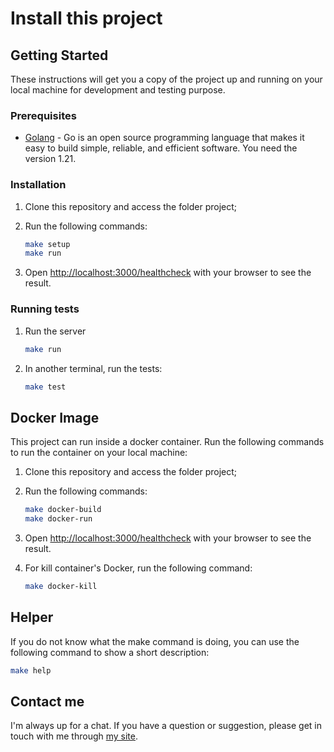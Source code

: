 # Install this project

## Getting Started

These instructions will get you a copy of the project up and running on your local machine for development and testing purpose.

### Prerequisites

- [Golang](https://golang.org/) - Go is an open source programming language that makes it easy to build simple, reliable, and efficient software. You need the version 1.21.

### Installation

1. Clone this repository and access the folder project;

2. Run the following commands:

    ```bash
    make setup
    make run
    ```

3. Open <http://localhost:3000/healthcheck> with your browser to see the result.

### Running tests

1. Run the server

    ```bash
    make run
    ```

2. In another terminal, run the tests:

    ```bash
    make test
    ```

## Docker Image

This project can run inside a docker container. Run the following commands to run the container on your local machine:

1. Clone this repository and access the folder project;

2. Run the following commands:

    ```bash
    make docker-build
    make docker-run
    ```

3. Open <http://localhost:3000/healthcheck> with your browser to see the result.

4. For kill container's Docker, run the following command:

    ```bash
    make docker-kill
    ```

## Helper

If you do not know what the make command is doing, you can use the following command to show a short description:

```bash
make help
```

## Contact me

I'm always up for a chat. If you have a question or suggestion, please get in touch with me through [my site](https://yasminteles.com).
